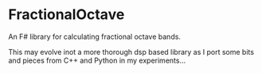# FractionalOctave
An F# library for calculating fractional octave bands.

This may evolve inot a more thorough dsp based library as I port some bits and pieces from C++ and Python in my experiments...
